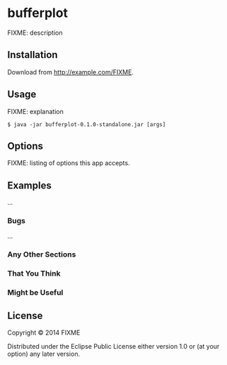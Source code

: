 # bufferplot

FIXME: description

## Installation

Download from http://example.com/FIXME.

## Usage

FIXME: explanation

    $ java -jar bufferplot-0.1.0-standalone.jar [args]

## Options

FIXME: listing of options this app accepts.

## Examples

...

### Bugs

...

### Any Other Sections
### That You Think
### Might be Useful

## License

Copyright © 2014 FIXME

Distributed under the Eclipse Public License either version 1.0 or (at
your option) any later version.
